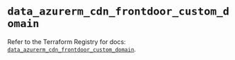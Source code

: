 # `data_azurerm_cdn_frontdoor_custom_domain`

Refer to the Terraform Registry for docs: [`data_azurerm_cdn_frontdoor_custom_domain`](https://registry.terraform.io/providers/hashicorp/azurerm/3.97.1/docs/data-sources/cdn_frontdoor_custom_domain).
